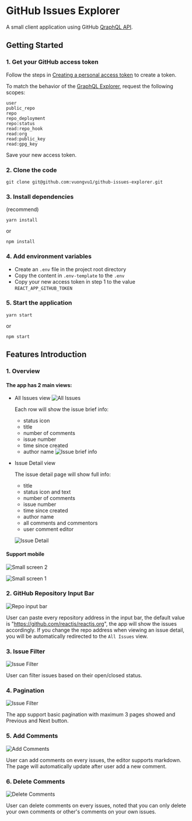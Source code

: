 # GitHub Issues Explorer

A small client application using GitHub [QraphQL API](https://docs.github.com/en/graphql).

## Getting Started

### 1. Get your GitHub access token

Follow the steps in [Creating a personal access token](https://docs.github.com/en/github/authenticating-to-github/creating-a-personal-access-token) to create a token.

To match the behavior of the [GraphQL Explorer](https://docs.github.com/en/graphql/guides/using-the-explorer), request the following scopes:

```
user
public_repo
repo
repo_deployment
repo:status
read:repo_hook
read:org
read:public_key
read:gpg_key
```

Save your new access token.

### 2. Clone the code

```
git clone git@github.com:vuongvu1/github-issues-explorer.git
```

### 3. Install dependencies

(recommend)

```
yarn install
```

or

```
npm install
```

### 4. Add environment variables

- Create an `.env` file in the project root directory
- Copy the content in `.env-template` to the `.env`
- Copy your new access token in step 1 to the value `REACT_APP_GITHUB_TOKEN`

### 5. Start the application

```
yarn start
```

or

```
npm start
```

## Features Introduction

### 1. Overview

#### The app has 2 main views:

- All Issues view
  ![All Issues](screenshots/all-issues-page.png)

  Each row will show the issue brief info:

  - status icon
  - title
  - number of comments
  - issue number
  - time since created
  - author name
    ![Issue brief info](screenshots/issue-brief-info.png)

- Issue Detail view

  The issue detail page will show full info:

  - title
  - status icon and text
  - number of comments
  - issue number
  - time since created
  - author name
  - all comments and commentors
  - user comment editor

  ![Issue Detail](screenshots/issue-detail-page.png)

#### Support mobile

![Small screen 2](screenshots/small-screen-2.png)

![Small screen 1](screenshots/small-screen-1.png)

### 2. GitHub Repository Input Bar

![Repo input bar](screenshots/repo-input-bar.png)

User can paste every repository address in the input bar, the default value is "https://github.com/reactjs/reactjs.org", the app will show the issues accordingly. If you change the repo address when viewing an issue detail, you will be automatically redirected to the `All Issues` view.

### 3. Issue Filter

![Issue Filter](screenshots/issue-filter.png)

User can filter issues based on their open/closed status.

### 4. Pagination

![Issue Filter](screenshots/pagination.png)

The app support basic pagination with maximum 3 pages showed and Previous and Next button.

### 5. Add Comments

![Add Comments](screenshots/add-comments.png)

User can add comments on every issues, the editor supports markdown. The page will automatically update after user add a new comment.

### 6. Delete Comments

![Delete Comments](screenshots/delete-comments.png)

User can delete comments on every issues, noted that you can only delete your own comments or other's comments on your own issues.
